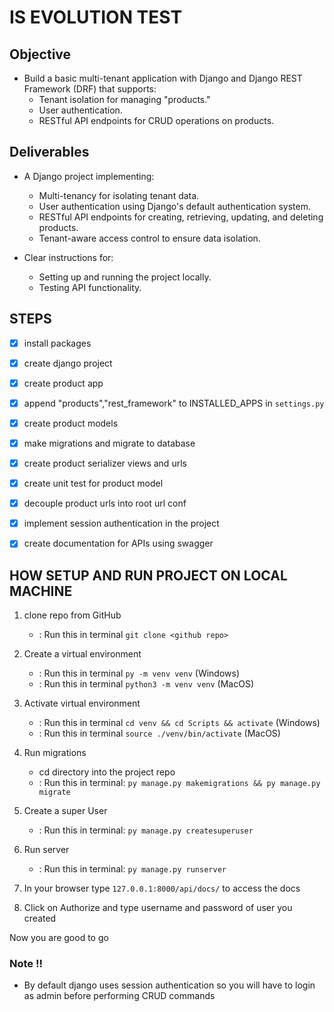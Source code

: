 # IS EVOLUTION TEST

## Objective
- Build a basic multi-tenant application with Django and Django REST Framework (DRF) that supports:
    - Tenant isolation for managing "products."
    - User authentication.
    - RESTful API endpoints for CRUD operations on products.

## Deliverables
- A Django project implementing:

    - Multi-tenancy for isolating tenant data.
    - User authentication using Django's default authentication system.
    - RESTful API endpoints for creating, retrieving, updating, and deleting products.
    - Tenant-aware access control to ensure data isolation.
    
- Clear instructions for:

    - Setting up and running the project locally.
    - Testing API functionality.

## STEPS
- [x] install packages 
- [x] create django project
- [x] create product app
- [x] append "products","rest_framework" to INSTALLED_APPS in `settings.py`
- [x] create product models
- [x] make migrations and migrate to database
- [x] create product serializer views and urls
- [x] create unit test for product model
- [x] decouple product urls into root url conf
- [x] implement session authentication in the project
- [x] create documentation for APIs using swagger


## HOW SETUP AND RUN PROJECT ON LOCAL MACHINE
1. clone repo from GitHub
    - : Run this in terminal `git clone <github repo>`

2. Create a virtual environment 
    - : Run this in terminal `py -m venv venv` (Windows)
    - : Run this in terminal `python3 -m venv venv` (MacOS) 

3. Activate virtual environment
    - : Run this in terminal `cd venv && cd Scripts && activate` (Windows)
    - : Run this in terminal `source ./venv/bin/activate` (MacOS) 

4. Run migrations
    - cd directory into the project repo
    - : Run this in terminal: `py manage.py makemigrations && py manage.py migrate`

5. Create a super User
    - : Run this in terminal: `py manage.py createsuperuser`

5. Run server
    - : Run this in terminal: `py manage.py runserver`

6. In your browser type `127.0.0.1:8000/api/docs/` to access the docs

7. Click on Authorize and type username and password of user you created

Now you are good to go

### Note !!
 - By default django uses session authentication so you will have to login as admin before performing CRUD commands